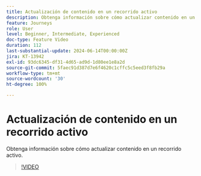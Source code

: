 ```yaml
---
title: Actualización de contenido en un recorrido activo
description: Obtenga información sobre cómo actualizar contenido en un recorrido activo.
feature: Journeys
role: User
level: Beginner, Intermediate, Experienced
doc-type: Feature Video
duration: 112
last-substantial-update: 2024-06-14T00:00:00Z
jira: KT-13942
exl-id: 93dc6345-df31-4d65-ad9d-1d80ee1e8a2d
source-git-commit: 5faec91d387d7e6f4620c1cffc5c5eed3f8fb29a
workflow-type: tm+mt
source-wordcount: '30'
ht-degree: 100%

---
```


# Actualización de contenido en un recorrido activo

Obtenga información sobre cómo actualizar contenido en un recorrido activo.

>[!VIDEO](https://video.tv.adobe.com/v/3439607/?learn=on&captions=spa)
